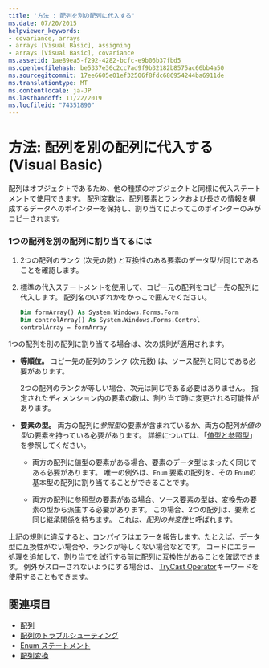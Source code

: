 ```yaml
---
title: '方法 : 配列を別の配列に代入する'
ms.date: 07/20/2015
helpviewer_keywords:
- covariance, arrays
- arrays [Visual Basic], assigning
- arrays [Visual Basic], covariance
ms.assetid: 1ae89ea5-f292-4282-bcfc-e9b06b37fbd5
ms.openlocfilehash: be5337e36c2cc7ad9f9b32182b8575ac66bb4a50
ms.sourcegitcommit: 17ee6605e01ef32506f8fdc686954244ba6911de
ms.translationtype: MT
ms.contentlocale: ja-JP
ms.lasthandoff: 11/22/2019
ms.locfileid: "74351890"
---
```

# <a name="how-to-assign-one-array-to-another-array-visual-basic"></a>方法: 配列を別の配列に代入する (Visual Basic)

配列はオブジェクトであるため、他の種類のオブジェクトと同様に代入ステートメントで使用できます。 配列変数は、配列要素とランクおよび長さの情報を構成するデータへのポインターを保持し、割り当てによってこのポインターのみがコピーされます。

### <a name="to-assign-one-array-to-another-array"></a>1つの配列を別の配列に割り当てるには

1. 2つの配列のランク (次元の数) と互換性のある要素のデータ型が同じであることを確認します。

2. 標準の代入ステートメントを使用して、コピー元の配列をコピー先の配列に代入します。 配列名のいずれかをかっこで囲んでください。

    ```vb
    Dim formArray() As System.Windows.Forms.Form
    Dim controlArray() As System.Windows.Forms.Control
    controlArray = formArray
    ```

1つの配列を別の配列に割り当てる場合は、次の規則が適用されます。

- **等順位。** コピー先の配列のランク (次元数) は、ソース配列と同じである必要があります。

  2つの配列のランクが等しい場合、次元は同じである必要はありません。 指定されたディメンション内の要素の数は、割り当て時に変更される可能性があります。

- **要素の型。** 両方の配列に*参照型*の要素が含まれているか、両方の配列が*値の型*の要素を持っている必要があります。 詳細については、「[値型と参照型](../../../../visual-basic/programming-guide/language-features/data-types/value-types-and-reference-types.md)」を参照してください。

  - 両方の配列に値型の要素がある場合、要素のデータ型はまったく同じである必要があります。 唯一の例外は、`Enum` 要素の配列を、その `Enum`の基本型の配列に割り当てることができることです。

  - 両方の配列に参照型の要素がある場合、ソース要素の型は、変換先の要素の型から派生する必要があります。 この場合、2つの配列は、要素と同じ継承関係を持ちます。 これは、*配列の共変性*と呼ばれます。

上記の規則に違反すると、コンパイラはエラーを報告します。たとえば、データ型に互換性がない場合や、ランクが等しくない場合などです。 コードにエラー処理を追加して、割り当てを試行する前に配列に互換性があることを確認できます。 例外がスローされないようにする場合は、 [TryCast Operator](../../../../visual-basic/language-reference/operators/trycast-operator.md)キーワードを使用することもできます。

## <a name="see-also"></a>関連項目

- [配列](../../../../visual-basic/programming-guide/language-features/arrays/index.md)
- [配列のトラブルシューティング](../../../../visual-basic/programming-guide/language-features/arrays/troubleshooting-arrays.md)
- [Enum ステートメント](../../../../visual-basic/language-reference/statements/enum-statement.md)
- [配列変換](../../../../visual-basic/programming-guide/language-features/data-types/array-conversions.md)
